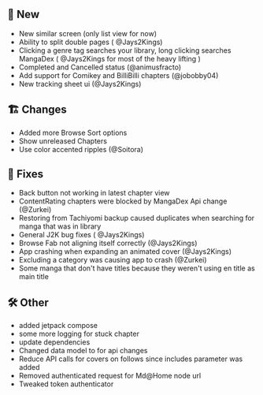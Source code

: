 ## 🥳 New
- New similar screen (only list view for now)
- Ability to split double pages ( @Jays2Kings)
- Clicking a genre tag searches your library, long clicking searches MangaDex ( @Jays2Kings for most of the heavy lifting )
- Completed and Cancelled status (@animusfracto)
- Add support for Comikey and BilliBilli chapters (@jobobby04)
- New tracking sheet ui (@Jays2Kings)
## 🏗️ Changes
- Added more Browse Sort options
- Show unreleased Chapters
- Use color accented ripples (@Soitora)
## 🐜 Fixes
- Back button not working in latest chapter view
- ContentRating chapters were blocked by MangaDex Api change (@Zurkei)
- Restoring from Tachiyomi backup caused duplicates when searching for manga that was in library
- General J2K bug fixes ( @Jays2Kings)
- Browse Fab not aligning itself correctly (@Jays2Kings)
- App crashing when expanding an animated cover (@Jays2Kings)
- Excluding a category was causing app to crash (@Zurkei)
- Some manga that don't have titles because they weren't using en title as main title
## 🛠️ Other
- added jetpack compose
- some more logging for stuck chapter
- update dependencies
- Changed data model to for api changes
- Reduce API calls for covers on follows since includes parameter was added
- Removed authenticated request for Md@Home node url
- Tweaked token authenticator
